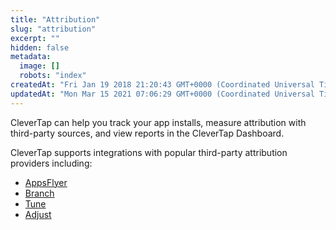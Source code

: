 ```yaml
---
title: "Attribution"
slug: "attribution"
excerpt: ""
hidden: false
metadata: 
  image: []
  robots: "index"
createdAt: "Fri Jan 19 2018 21:20:43 GMT+0000 (Coordinated Universal Time)"
updatedAt: "Mon Mar 15 2021 07:06:29 GMT+0000 (Coordinated Universal Time)"
---
```

CleverTap can help you track your app installs, measure attribution with third-party sources, and view reports in the CleverTap Dashboard.

CleverTap supports integrations with popular third-party attribution providers including:

- [AppsFlyer](doc:appsflyer) 
- [Branch](doc:branch) 
- [Tune](doc:tune)
- [Adjust](doc:adjust)
